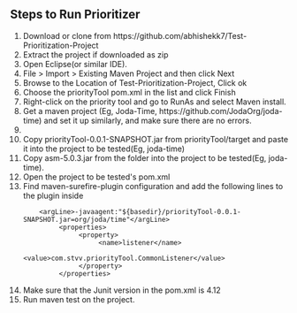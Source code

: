 <h2>Steps to Run Prioritizer</h2>
<ol>
<li>Download or clone from https://github.com/abhishekk7/Test-Prioritization-Project</li>
<li>Extract the project if downloaded as zip</li>
<li>Open Eclipse(or similar IDE).</li>
<li>File > Import > Existing Maven Project and then click Next</li>
<li>Browse to the Location of Test-Prioritization-Project, Click ok</li>
<li>Choose the priorityTool pom.xml in the list and click Finish</li>
<li>Right-click on the priority tool and go to RunAs and select Maven install.</li>
<li>Get a maven project (Eg, Joda-Time, https://github.com/JodaOrg/joda-time) and set it up similarly, and make sure there are no errors.<li>
<li>Copy priorityTool-0.0.1-SNAPSHOT.jar from priorityTool/target and paste it into the project to be tested(Eg, joda-time)</li>
<li>Copy asm-5.0.3.jar from the folder into the project to be tested(Eg, joda-time).</li>
<li>Open the project to be tested's pom.xml</li>
<li>Find maven-surefire-plugin configuration and add the following lines to the plugin inside 

        <argLine>-javaagent:"${basedir}/priorityTool-0.0.1-SNAPSHOT.jar=org/joda/time"</argLine>
             <properties>
                  <property>
                       <name>listener</name>
                       <value>com.stvv.priorityTool.CommonListener</value>
                  </property>
             </properties>
  </li>
<li>Make sure that the Junit version in the pom.xml is 4.12</li>
<li>Run maven test on the project.</li>  
</ol>
